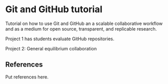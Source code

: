 # Git and GitHub tutorial
Tutorial on how to use Git and GitHub an a scalable collaborative workflow and as a medium for open source, transparent, and replicable research.

Project 1 has students evaluate GitHub repositories.

Project 2: General equilibrium collaboration

## References
Put references here.
